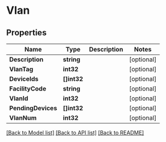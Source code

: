 # Vlan

## Properties

Name | Type | Description | Notes
------------ | ------------- | ------------- | -------------
**Description** | **string** |  | [optional] 
**VlanTag** | **int32** |  | [optional] 
**DeviceIds** | **[]int32** |  | [optional] 
**FacilityCode** | **string** |  | [optional] 
**VlanId** | **int32** |  | [optional] 
**PendingDevices** | **[]int32** |  | [optional] 
**VlanNum** | **int32** |  | [optional] 

[[Back to Model list]](../README.md#documentation-for-models) [[Back to API list]](../README.md#documentation-for-api-endpoints) [[Back to README]](../README.md)


